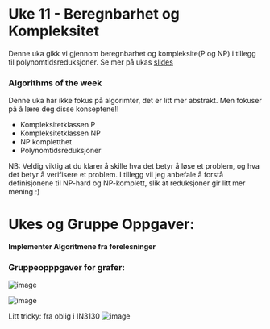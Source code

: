 # Uke 11 - Beregnbarhet og Kompleksitet

Denne uka gikk vi gjennom beregnbarhet og kompleksite(P og NP) i tillegg til polynomtidsreduksjoner. Se mer på ukas [slides]()

### Algorithms of the week
Denne uka har ikke fokus på algorimter, det er litt mer abstrakt. Men fokuser på å lære deg disse konseptene!!
* Kompleksitetklassen P
* Kompleksitetklassen NP
* NP kompletthet
* Polynomtidsreduksjoner


NB: Veldig viktig at du klarer å skille hva det betyr å løse et problem, og hva det betyr å verifisere et problem. I tillegg vil jeg anbefale å forstå definisjonene til NP-hard og NP-komplett, slik at reduksjoner gir litt mer mening :)


# Ukes og Gruppe Oppgaver:

**Implementer Algoritmene fra forelesninger**

### Gruppeopppgaver for grafer:

![image](https://user-images.githubusercontent.com/86655546/202808056-cfff618c-1cb9-4eac-94ac-52c0c9ad6a4b.png)

![image](https://user-images.githubusercontent.com/86655546/202808096-aafe5475-1aec-4df1-87f2-4777ba102efe.png)

Litt tricky: fra oblig i IN3130
![image](https://user-images.githubusercontent.com/86655546/202808163-1dc13318-14a1-45ac-b817-28c2d0f6bee2.png)



